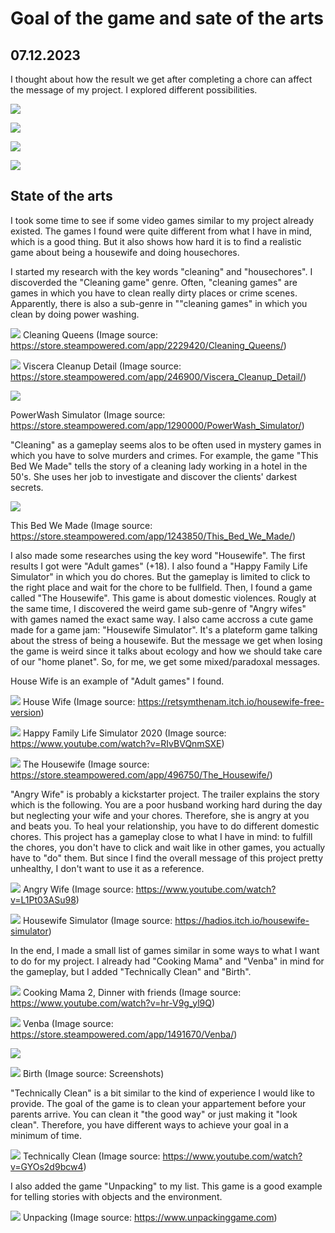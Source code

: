 # Goal of the game and sate of the arts

## 07.12.2023

I thought about how the result we get after completing a chore can affect the message of my project. I explored different possibilities.

![](images/20231207/notes.jpeg)

![](images/20231207/choresresults3.jpeg)

![](images/20231207/choresresults2.jpeg)

![](images/20231207/choresresults1.jpeg)

## State of the arts

I took some time to see if some video games similar to my project already existed. The games I found were quite different from what I have in mind, which is a good thing. But it also shows how hard it is to find a realistic game about being a housewife and doing housechores.

I started my research with the key words "cleaning" and "housechores". I discoverded the "Cleaning game" genre.
Often, "cleaning games" are games in which you have to clean really dirty places or crime scenes. Apparently, there is also a sub-genre in ""cleaning games" in which you clean by doing power washing.

![](images/20231207/cleaningqueens.png)
Cleaning Queens (Image source: https://store.steampowered.com/app/2229420/Cleaning_Queens/)

![](images/20231207/visceracleanupdetail.png)
Viscera Cleanup Detail (Image source: https://store.steampowered.com/app/246900/Viscera_Cleanup_Detail/)

![](images/20231207/powerwashsimulator.jpeg)

PowerWash Simulator (Image source: https://store.steampowered.com/app/1290000/PowerWash_Simulator/)

"Cleaning" as a gameplay seems alos to be often used in mystery games in which you have to solve murders and crimes. For example, the game "This Bed We Made" tells the story of a cleaning lady working in a hotel in the 50's. She uses her job to investigate and discover the clients' darkest secrets.

![](images/20231207/thisbedwemade.jpeg)

This Bed We Made (Image source: https://store.steampowered.com/app/1243850/This_Bed_We_Made/)

I also made some researches using the key word "Housewife". The first results I got were "Adult games" (+18). I also found a "Happy Family Life Simulator" in which you do chores. But the gameplay is limited to click to the right place and wait for the chore to be fullfield.
Then, I found a game called "The Housewife". This game is about domestic violences. Rougly at the same time, I discovered the weird game sub-genre of "Angry wifes" with games named the exact same way.
I also came accross a cute game made for a game jam: "Housewife Simulator". It's a plateform game talking about the stress of being a housewife. But the message we get when losing the game is weird since it talks about ecology and how we should take care of our "home planet". So, for me, we get some mixed/paradoxal messages.

House Wife is an example of "Adult games" I found.

![](images/20231207/HouseWife.png)
House Wife (Image source: https://retsymthenam.itch.io/housewife-free-version)

![](images/20231207/happyfamilylifesimulator.png)
Happy Family Life Simulator 2020 (Image source: https://www.youtube.com/watch?v=RIvBVQnmSXE)

![](images/20231207/thehousewife.jpeg)
The Housewife (Image source: https://store.steampowered.com/app/496750/The_Housewife/)

"Angry Wife" is probably a kickstarter project. The trailer explains the story which is the following. You are a poor husband working hard during the day but neglecting your wife and your chores. Therefore, she is angry at you and beats you. To heal your relationship, you have to do different domestic chores. This project has a gameplay close to what I have in mind: to fulfill the chores, you don't have to click and wait like in other games, you actually have to "do" them. But since I find the overall message of this project pretty unhealthy, I don't want to use it as a reference.

![](images/20231207/angrywifegame.png)
Angry Wife (Image source: https://www.youtube.com/watch?v=L1Pt03ASu98)

![](images/20231207/housewifesimulator.png)
Housewife Simulator (Image source: https://hadios.itch.io/housewife-simulator)

In the end, I made a small list of games similar in some ways to what I want to do for my project. I already had "Cooking Mama" and "Venba" in mind for the gameplay, but I added "Technically Clean" and "Birth".

![](images/20231207/cookingmama.png)
Cooking Mama 2, Dinner with friends (Image source: https://www.youtube.com/watch?v=hr-V9g_yl9Q)

![](images/20231207/venba.jpeg)
Venba (Image source: https://store.steampowered.com/app/1491670/Venba/)

![](images/20231207/BIrth1.png)

![](images/20231207/Birth2.png)
Birth (Image source: Screenshots)

"Technically Clean" is a bit similar to the kind of experience I would like to provide. The goal of the game is to clean your appartement before your parents arrive. You can clean it "the good way" or just making it "look clean". Therefore, you have different ways to achieve your goal in a minimum of time.

![](images/20231207/technicallyclean.png)
Technically Clean (Image source: https://www.youtube.com/watch?v=GYOs2d9bcw4)

I also added the game "Unpacking" to my list. This game is a good example for telling stories with objects and the environment.

![](images/20231207/unpacking.png)
Unpacking (Image source: https://www.unpackinggame.com)

